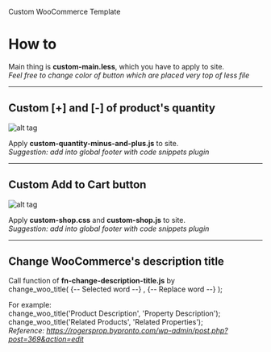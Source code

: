 Custom WooCommerce Template

# How to

Main thing is **custom-main.less**, which you have to apply to site.<br>
*Feel free to change color of button which are placed very top of less file*

----------------------------

## Custom [+] and [-] of product's quantity

![alt tag](http://toon.bypronto.com/wp-content/uploads/sites/878/2015/03/Capture2.png)

Apply **custom-quantity-minus-and-plus.js** to site.<br>
*Suggestion: add into global footer with code snippets plugin*

----------------------------

## Custom Add to Cart button

![alt tag](http://toon.bypronto.com/wp-content/uploads/sites/878/2015/03/Capture.png)

Apply **custom-shop.css** and **custom-shop.js** to site.<br>
*Suggestion: add into global footer with code snippets plugin*

----------------------------

## Change WooCommerce's description title

Call function of **fn-change-description-title.js** by<br>
change_woo_title( {-- Selected word --} , {-- Replace word --} );

For example:<br>
change_woo_title('Product Description', 'Property Description');<br>
change_woo_title('Related Products', 'Related Properties');<br>
*Reference: https://rogersprop.bypronto.com/wp-admin/post.php?post=369&action=edit*
